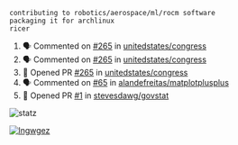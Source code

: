 ```
contributing to robotics/aerospace/ml/rocm software
packaging it for archlinux
ricer
```

<!--START_SECTION:activity-->
1. 🗣 Commented on [#265](https://github.com/unitedstates/congress/issues/265) in [unitedstates/congress](https://github.com/unitedstates/congress)
2. 🗣 Commented on [#265](https://github.com/unitedstates/congress/issues/265) in [unitedstates/congress](https://github.com/unitedstates/congress)
3. 💪 Opened PR [#265](https://github.com/unitedstates/congress/pull/265) in [unitedstates/congress](https://github.com/unitedstates/congress)
4. 🗣 Commented on [#65](https://github.com/alandefreitas/matplotplusplus/issues/65) in [alandefreitas/matplotplusplus](https://github.com/alandefreitas/matplotplusplus)
5. 💪 Opened PR [#1](https://github.com/stevesdawg/govstat/pull/1) in [stevesdawg/govstat](https://github.com/stevesdawg/govstat)
<!--END_SECTION:activity-->


![statz](https://github-readme-stats.vercel.app/api?username=acxz&include_all_commits=true&show_icons=true)

[![lngwgez](https://github-readme-stats.vercel.app/api/top-langs/?username=acxz&layout=compact)](https://github.com/acxz/github-readme-stats)


<!--
**acxz/acxz** is a ✨ _special_ ✨ repository because its `README.md` (this file) appears on your GitHub profile.

Here are some ideas to get you started:

- 🔭 I’m currently working on ...
- 🌱 I’m currently learning ...
- 👯 I’m looking to collaborate on ...
- 🤔 I’m looking for help with ...
- 💬 Ask me about ...
- 📫 How to reach me: ...
- 😄 Pronouns: ...
- ⚡ Fun fact: ...
-->
